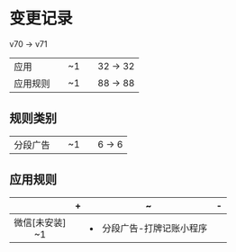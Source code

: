 # 变更记录

v70 -> v71

||||||
|-|:-:|:-:|:-:|:-:|
|应用||~1||32 -> 32|
|应用规则||~1||88 -> 88|

## 规则类别

||||||
|-|:-:|:-:|:-:|:-:|
|分段广告||~1||6 -> 6|

## 应用规则

||+|~|-|
|:-:|-|-|-|
|微信[未安装]<br>~1||<li>分段广告-打牌记账小程序||
